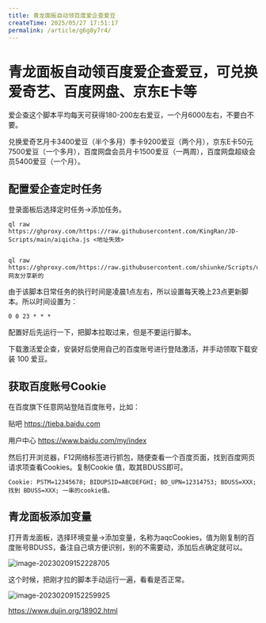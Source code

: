 ```yaml
---
title: 青龙面板自动领百度爱企查爱豆
createTime: 2025/05/27 17:51:17
permalink: /article/g6g8y7r4/
---
```



# 青龙面板自动领百度爱企查爱豆，可兑换爱奇艺、百度网盘、京东E卡等



爱企查这个脚本平均每天可获得180-200左右爱豆，一个月6000左右，不要白不要。

兑换爱奇艺月卡3400爱豆（半个多月）季卡9200爱豆（两个月），京东E卡50元7500爱豆（一个多月），百度网盘会员月卡1500爱豆（一两周），百度网盘超级会员5400爱豆（一个月）。

## 配置爱企查定时任务

登录面板后选择定时任务→添加任务。

```
ql raw https://ghproxy.com/https://raw.githubusercontent.com/KingRan/JD-Scripts/main/aiqicha.js <地址失效>


ql raw https://ghproxy.com/https://raw.githubusercontent.com/shiunke/Scripts/unke/aiqicha.js 网友分享新的

```



由于该脚本日常任务的执行时间是凌晨1点左右，所以设置每天晚上23点更新脚本。所以时间设置为：

```
0 0 23 * * *
```



配置好后先运行一下，把脚本拉取过来，但是不要运行脚本。

下载激活爱企查，安装好后使用自己的百度账号进行登陆激活，并手动领取下载安装 100 爱豆。

## 获取百度账号Cookie

在百度旗下任意网站登陆百度账号，比如：

贴吧 https://tieba.baidu.com

用户中心 https://www.baidu.com/my/index

然后打开浏览器，F12网络标签进行抓包，随便查看一个百度页面，找到百度网页请求项查看Cookies。复制Cookie 值，取其BDUSS即可。

```
Cookie: PSTM=12345678; BIDUPSID=ABCDEFGHI; BD_UPN=12314753; BDUSS=XXX; 
找到 BDUSS=XXX; 一串的cookie值。
```



## 青龙面板添加变量

打开青龙面板，选择环境变量→添加变量，名称为aqcCookies，值为刚复制的百度账号BDUSS，备注自己填方便识别，别的不需要动，添加后点确定就可以。

![image-20230209152228705](https://imgoss.xgss.net/picgo/image-20230209152228705.png?aliyun)

这个时候，把刚才拉的脚本手动运行一遍，看看是否正常。

![image-20230209152259925](https://imgoss.xgss.net/picgo/image-20230209152259925.png?aliyun)

https://www.dujin.org/18902.html